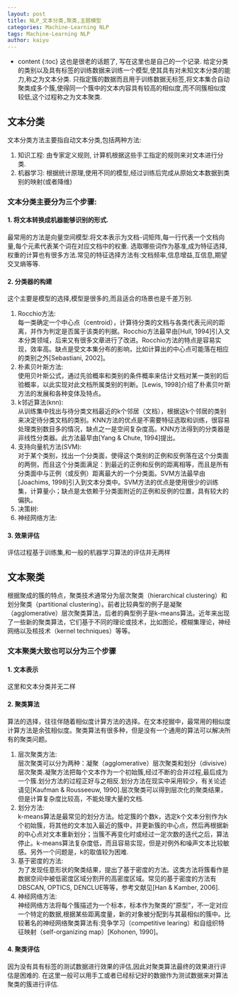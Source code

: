 ```yaml
---
layout: post
title: NLP_文本分类,聚类,主题模型
categories: Machine-Learning NLP
tags: Machine-Learning NLP
author: kaiyu
---
```


* content
 {:toc}
这也是很老的话题了, 写在这里也是自己的一个记录. 给定分类的类别以及具有标签的训练数据来训练一个模型,使其具有对未知文本分类的能力,称之为文本分类. 只指定簇的数据而且用于训练数据无标签,将文本集合自动聚类成多个簇,使得同一个簇中的文本内容具有较高的相似度,而不同簇相似度较低,这个过程称之为文本聚类.


## 文本分类
文本分类方法主要指自动文本分类,包括两种方法:
1. 知识工程: 由专家定义规则, 计算机根据这些手工指定的规则来对文本进行分类.
2. 机器学习: 根据统计原理,使用不同的模型,经过训练后完成从原始文本数据到类别的映射(或者降维)
### 文本分类主要分为三个步骤:
#### 1. 将文本转换成机器能够识别的形式. 
最常用的方法是向量空间模型:将文本表示为文档-词矩阵,每一行代表一个文档向量,每个元素代表某个词在对应文档中的权重. 选取哪些词作为基准,成为特征选择,权重的计算也有很多方法.常见的特征选择方法有:文档频率,信息增益,互信息,期望交叉熵等等.
#### 2. 分类器的构建
这个主要是模型的选择,模型是很多的,而且适合的场景也是千差万别.
1. Rocchio方法:  
每一类确定一个中心点（centroid），计算待分类的文档与各类代表元间的距离，并作为判定是否属于该类的判据。Rocchio方法最早由[Hull, 1994]引入文本分类领域，后来又有很多文章进行了改进。Rocchio方法的特点是容易实现，效率高。缺点是受文本集分布的影响，比如计算出的中心点可能落在相应的类别之外[Sebastiani, 2002]。
2. 朴素贝叶斯方法:  
使用贝叶斯公式，通过先验概率和类别的条件概率来估计文档对某一类别的后验概率，以此实现对此文档所属类别的判断。[Lewis, 1998]介绍了朴素贝叶斯方法的发展和各种变体及特点。
3. k邻近算法(knn):  
从训练集中找出与待分类文档最近的k个邻居（文档），根据这k个邻居的类别来决定待分类文档的类别。KNN方法的优点是不需要特征选取和训练，很容易处理类别数目多的情况，缺点之一是空间复杂度高。KNN方法得到的分类器是非线性分类器。此方法最早由[Yang & Chute, 1994]提出。
4. 支持向量机方法(SVM):  
 对于某个类别，找出一个分类面，使得这个类别的正例和反例落在这个分类面的两侧，而且这个分类面满足：到最近的正例和反例的距离相等，而且是所有分类面中与正例（或反例）距离最大的一个分类面。SVM方法最早由[Joachims, 1998]引入到文本分类中。SVM方法的优点是使用很少的训练集，计算量小；缺点是太依赖于分类面附近的正例和反例的位置，具有较大的偏执。
5. 决策树:  
6. 神经网络方法:  
#### 3. 效果评估
评估过程基于训练集,和一般的机器学习算法的评估并无两样

## 文本聚类   
根据聚成的簇的特点，聚类技术通常分为层次聚类（hierarchical clustering）和划分聚类（partitional clustering）。前者比较典型的例子是凝聚（agglomerative）层次聚类算法，后者的典型例子是k-means算法。近年来出现了一些新的聚类算法，它们基于不同的理论或技术，比如图论，模糊集理论，神经网络以及核技术（kernel techniques）等等。
### 文本聚类大致也可以分为三个步骤  
#### 1. 文本表示  
这里和文本分类并无二样
#### 2. 聚类算法  
算法的选择，往往伴随着相似度计算方法的选择。在文本挖掘中，最常用的相似度计算方法是余弦相似度。聚类算法有很多种，但是没有一个通用的算法可以解决所有的聚类问题。
1. 层次聚类方法:  
层次聚类可以分为两种：凝聚（agglomerative）层次聚类和划分（divisive）层次聚类.凝聚方法把每个文本作为一个初始簇,经过不断的合并过程,最后成为一个簇.划分方法的过程正好与之相反.划分方法在现实中采用较少，有关论述请见[Kaufman & Rousseeuw, 1990].层次聚类可以得到层次化的聚类结果，但是计算复杂度比较高，不能处理大量的文档.
2. 划分方法:  
k-means算法是最常见的划分方法。给定簇的个数k，选定k个文本分别作为k个初始簇，将其他的文本加入最近的簇中，并更新簇的中心点，然后再根据新的中心点对文本重新划分；当簇不再变化时或经过一定次数的迭代之后，算法停止。k-means算法复杂度低，而且容易实现，但是对例外和噪声文本比较敏感。另外一个问题是，k的取值较为困难.
3. 基于密度的方法:  
为了发现任意形状的聚类结果，提出了基于密度的方法。这类方法将簇看作是数据空间中被低密度区域分割开的高密度区域。常见的基于密度的方法有DBSCAN, OPTICS, DENCLUE等等，参考文献见[Han & Kamber, 2006].
4. 神经网络方法:  
神经网络方法将每个簇描述为一个标本，标本作为聚类的”原型”，不一定对应一个特定的数据,根据某些距离度量，新的对象被分配到与其最相似的簇中。比较著名的神经网络聚类算法有:竞争学习（competitive learing）和自组织特征映射（self-organizing map）[Kohonen, 1990]。
#### 4. 聚类评估  
因为没有具有标签的测试数据进行效果的评估,因此对聚类算法最终的效果进行评估是困难的. 在这里一般可以用手工或者已经标记好的数据作为测试数据来对算法聚类的簇进行评估.
